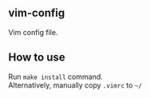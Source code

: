 ## vim-config
Vim config file.

## How to use
Run `make install` command.\
Alternatively, manually copy `.vimrc` to `~/`
